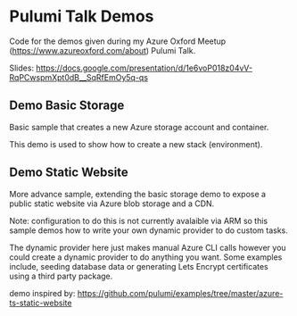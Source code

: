 # Pulumi Talk Demos
Code for the demos given during my Azure Oxford Meetup (https://www.azureoxford.com/about) Pulumi Talk.

Slides: https://docs.google.com/presentation/d/1e6voP018z04vV-RqPCwspmXpt0dB__SqRfEmOy5q-qs

## Demo Basic Storage
Basic sample that creates a new Azure storage account and container.

This demo is used to show how to create a new stack (environment).

## Demo Static Website
More advance sample, extending the basic storage demo to expose a public static website via Azure blob storage and a CDN.

Note: configuration to do this is not currently avalaible via ARM so this sample demos how to write your own dynamic provider to do custom tasks.

The dynamic provider here just makes manual Azure CLI calls however you could create a dynamic provider to do anything you want. Some examples include, seeding database data or generating Lets Encrypt certificates using a third party package.

demo inspired by: https://github.com/pulumi/examples/tree/master/azure-ts-static-website
